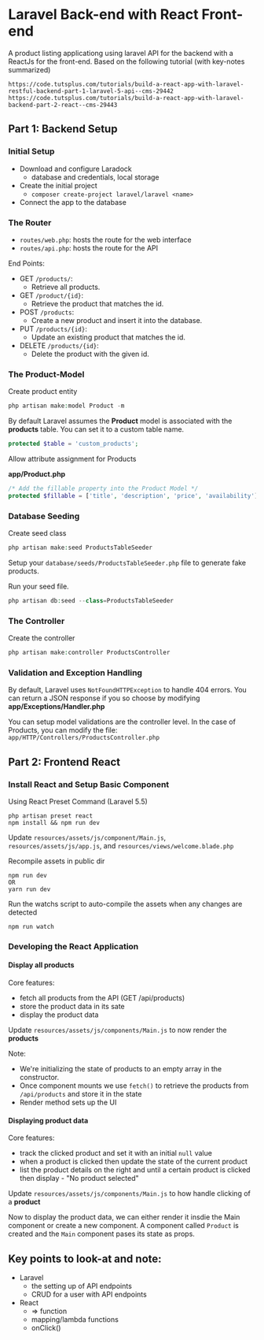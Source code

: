 # Laravel Back-end with React Front-end

A product listing applicationg using laravel API for the backend with a ReactJs for the front-end.
Based on the following tutorial (with key-notes summarized)

    https://code.tutsplus.com/tutorials/build-a-react-app-with-laravel-restful-backend-part-1-laravel-5-api--cms-29442
    https://code.tutsplus.com/tutorials/build-a-react-app-with-laravel-backend-part-2-react--cms-29443

## Part 1: Backend Setup

### Initial Setup
- Download and configure Laradock
    - database and credentials, local storage
- Create the initial project
    - `composer create-project laravel/laravel <name>`
- Connect the app to the database

### The Router
- `routes/web.php`: hosts the route for the web interface
- `routes/api.php`: hosts the route for the API

End Points: 
- GET `/products/`: 
    - Retrieve all products.
- GET `/product/{id}`:
    - Retrieve the product that matches the id.
- POST `/products`: 
    - Create a new product and insert it into the database.
- PUT `/products/{id}`: 
    - Update an existing product that matches the id.
- DELETE `/products/{id}`:
    - Delete the product with the given id.

### The Product-Model
Create product entity
```php
php artisan make:model Product -m
```
By default Laravel assumes the <b>Product</b> model is associated with the <b>products</b> table. You can set it to a custom table name.
```php
protected $table = 'custom_products';
```
Allow attribute assignment for Products

<b>app/Product.php</b>
```php
/* Add the fillable property into the Product Model */
protected $fillable = ['title', 'description', 'price', 'availability']
```

### Database Seeding
Create seed class
```php
php artisan make:seed ProductsTableSeeder
```
Setup your `database/seeds/ProductsTableSeeder.php` file to generate fake products.

Run your seed file.
```php
php artisan db:seed --class=ProductsTableSeeder
```

### The Controller
Create the controller
```php
php artisan make:controller ProductsController
```

### Validation and Exception Handling
By default, Laravel uses `NotFoundHTTPException` to handle 404 errors. You can return a JSON response if you so choose by modifying <b>app/Exceptions/Handler.php</b>

You can setup model validations are the controller level. In the case of Products, you can modify the file: `app/HTTP/Controllers/ProductsController.php`


## Part 2: Frontend React

### Install React and Setup Basic Component
Using React Preset Command (Laravel 5.5)
```
php artisan preset react
npm install && npm run dev
```
Update `resources/assets/js/component/Main.js`, `resources/assets/js/app.js`, and `resources/views/welcome.blade.php`

Recompile assets in public dir
```
npm run dev
OR
yarn run dev
```

Run the watchs script to auto-compile the assets when any changes are detected
```
npm run watch
```

### Developing the React Application

#### Display all products
Core features:
- fetch all products from the API (GET /api/products)
- store the product data in its sate
- display the product data

Update `resources/assets/js/components/Main.js` to now render the <b>products</b>

Note: 
- We're initializing the state of products to an empty array in the constructor. 
- Once component mounts we use `fetch()` to retrieve the products from `/api/products` and store it in the state
- Render method sets up the UI

#### Displaying product data
Core features:
- track the clicked product and set it with an initial `null` value
- when a product is clicked then update the state of the current product
- list the product details on the right and until a certain product is clicked then display - "No product selected"

Update `resources/assets/js/components/Main.js` to how handle clicking of a <b>product</b>

Now to display the product data, we can either render it insdie the Main component or create a new component. A component called `Product` is created and the `Main` component pases its state as props. 

## Key points to look-at and note:
- Laravel
    - the setting up of API endpoints
    - CRUD for a user with API endpoints
- React
    - => function
    - mapping/lambda functions
    - onClick()
